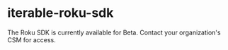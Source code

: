 # iterable-roku-sdk

The Roku SDK is currently available for Beta. Contact your organization's CSM for access.
